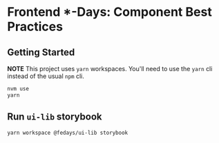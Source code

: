 # Frontend \*-Days: Component Best Practices

## Getting Started

**NOTE** This project uses `yarn` workspaces. You'll need to use the `yarn` cli instead of the usual `npm` cli.

```bash
nvm use
yarn
```

## Run `ui-lib` storybook

```bash
yarn workspace @fedays/ui-lib storybook
```
